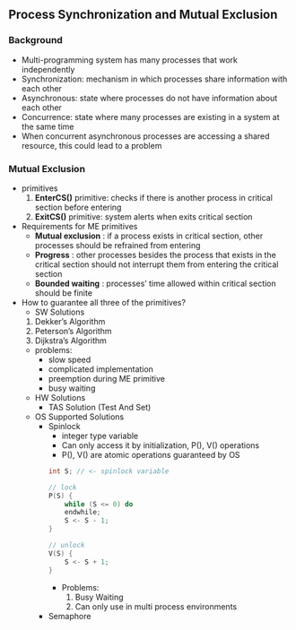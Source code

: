 ## Process Synchronization and Mutual Exclusion

### Background
- Multi-programming system has many processes that work independently
- Synchronization: mechanism in which processes share information with each other
- Asynchronous: state where processes do not have information about each other
- Concurrence: state where many processes are existing in a system at the same time
- When concurrent asynchronous processes are accessing a shared resource, this could lead to a problem

### Mutual Exclusion
- primitives
    1. **EnterCS()** primitive: checks if there is another process in critical section before entering
    2. **ExitCS()** primitive: system alerts when exits critical section
- Requirements for ME primitives
    - **Mutual exclusion** : if a process exists in critical section, other processes should be refrained from entering
    - **Progress** : other processes besides the process that exists in the critical section should not interrupt them from entering the critical section
    - **Bounded waiting** : processes’ time allowed within critical section should be finite
- How to guarantee all three of the primitives?
    - SW Solutions
    1. Dekker’s Algorithm
    2. Peterson’s Algorithm
    3. Dijkstra’s Algorithm 
    - problems:
        - slow speed
        - complicated implementation
        - preemption during ME primitive
        - busy waiting
    - HW Solutions
        - TAS Solution (Test And Set)
    - OS Supported Solutions
        - Spinlock
            - integer type variable
            - Can only access it by initialization, P(), V() operations
            - P(), V() are atomic operations guaranteed by OS
            ```c
            int S; // <- spinlock variable
            
            // lock
            P(S) {
                while (S <= 0) do
                endwhile;
                S <- S - 1;
            }
            
            // unlock
            V(S) {
                S <- S + 1;
            }
            ```
            - Problems:
                1. Busy Waiting 
                2. Can only use in multi process environments
        - Semaphore